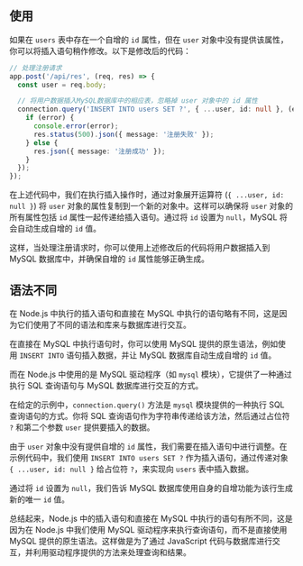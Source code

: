 ## 使用

如果在 `users` 表中存在一个自增的 `id` 属性，但在 `user` 对象中没有提供该属性，你可以将插入语句稍作修改。以下是修改后的代码：

```typescript
// 处理注册请求
app.post('/api/res', (req, res) => {
  const user = req.body;

  // 将用户数据插入MySQL数据库中的相应表，忽略掉 user 对象中的 id 属性
  connection.query('INSERT INTO users SET ?', { ...user, id: null }, (error, results) => {
    if (error) {
      console.error(error);
      res.status(500).json({ message: '注册失败' });
    } else {
      res.json({ message: '注册成功' });
    }
  });
});
```

在上述代码中，我们在执行插入操作时，通过对象展开运算符 (`{ ...user, id: null }`) 将 `user` 对象的属性复制到一个新的对象中。这样可以确保将 `user` 对象的所有属性包括 `id` 属性一起传递给插入语句。通过将 `id` 设置为 `null`，MySQL 将会自动生成自增的 `id` 值。

这样，当处理注册请求时，你可以使用上述修改后的代码将用户数据插入到 MySQL 数据库中，并确保自增的 `id` 属性能够正确生成。

## 语法不同

在 Node.js 中执行的插入语句和直接在 MySQL 中执行的语句略有不同，这是因为它们使用了不同的语法和库来与数据库进行交互。

在直接在 MySQL 中执行语句时，你可以使用 MySQL 提供的原生语法，例如使用 `INSERT INTO` 语句插入数据，并让 MySQL 数据库自动生成自增的 `id` 值。

而在 Node.js 中使用的是 MySQL 驱动程序（如 `mysql` 模块），它提供了一种通过执行 SQL 查询语句与 MySQL 数据库进行交互的方式。

在给定的示例中，`connection.query()` 方法是 `mysql` 模块提供的一种执行 SQL 查询语句的方式。你将 SQL 查询语句作为字符串传递给该方法，然后通过占位符 `?` 和第二个参数 `user` 提供要插入的数据。

由于 `user` 对象中没有提供自增的 `id` 属性，我们需要在插入语句中进行调整。在示例代码中，我们使用 `INSERT INTO users SET ?` 作为插入语句，通过传递对象 `{ ...user, id: null }` 给占位符 `?`，来实现向 `users` 表中插入数据。

通过将 `id` 设置为 `null`，我们告诉 MySQL 数据库使用自身的自增功能为该行生成新的唯一 `id` 值。

总结起来，Node.js 中的插入语句和直接在 MySQL 中执行的语句有所不同，这是因为在 Node.js 中我们使用 MySQL 驱动程序来执行查询语句，而不是直接使用 MySQL 提供的原生语法。这样做是为了通过 JavaScript 代码与数据库进行交互，并利用驱动程序提供的方法来处理查询和结果。